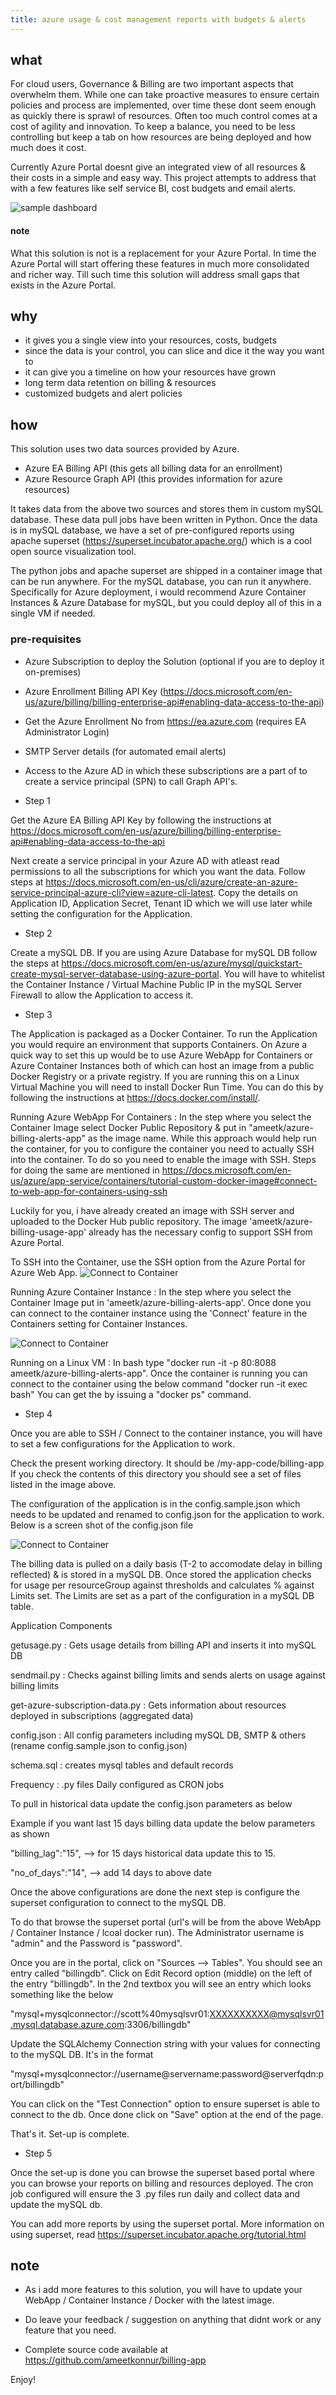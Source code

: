 ```yaml
---
title: azure usage & cost management reports with budgets & alerts
---
```


## what

For cloud users, Governance & Billing are two important aspects that overwhelm them. While one can take proactive measures to ensure certain policies and process are implemented, over time these dont seem enough as quickly there is sprawl of resources. Often too much control comes at a cost of agility and innovation. To keep a balance, you need to be less controlling but keep a tab on how resources are being deployed and how much does it cost. 

Currently Azure Portal doesnt give an integrated view of all resources & their costs in a simple and easy way. This project attempts to address that with a few features like self service BI, cost budgets and email alerts.

![sample dashboard](https://github.com/ameetkonnur/blogs/raw/master/img/billing-1.gif)

#### note

What this solution is not is a replacement for your Azure Portal. In time the Azure Portal will start offering these features in much more consolidated and richer way. Till such time this solution will address small gaps that exists in the Azure Portal.

## why

- it gives you a single view into your resources, costs, budgets
- since the data is your control, you can slice and dice it the way you want to
- it can give you a timeline on how your resources have grown
- long term data retention on billing & resources
- customized budgets and alert policies

## how

This solution uses two data sources provided by Azure.

- Azure EA Billing API (this gets all billing data for an enrollment)
- Azure Resource Graph API (this provides information for azure resources)

It takes data from the above two sources and stores them in custom mySQL database. These data pull jobs have been written in Python.
Once the data is in mySQL database, we have a set of pre-configured reports using apache superset (<https://superset.incubator.apache.org/>) which is a cool open source visualization tool.

The python jobs and apache superset are shipped in a container image that can be run anywhere. For the mySQL database, you can run it anywhere. Specifically for Azure deployment, i would recommend Azure Container Instances & Azure Database for mySQL, but you could deploy all of this in a single VM if needed.

### pre-requisites

- Azure Subscription to deploy the Solution (optional if you are to deploy it on-premises)
- Azure Enrollment Billing API Key (<https://docs.microsoft.com/en-us/azure/billing/billing-enterprise-api#enabling-data-access-to-the-api>)
- Get the Azure Enrollment No from <https://ea.azure.com> (requires EA Administrator Login)
- SMTP Server details (for automated email alerts)
- Access to the Azure AD in which these subscriptions are a part of to create a service principal (SPN) to call Graph API's.


- Step 1

Get the Azure EA Billing API Key by following the instructions at <https://docs.microsoft.com/en-us/azure/billing/billing-enterprise-api#enabling-data-access-to-the-api>

Next create a service principal in your Azure AD with atleast read permissions to all the subscriptions for which you want the data.
Follow steps at <https://docs.microsoft.com/en-us/cli/azure/create-an-azure-service-principal-azure-cli?view=azure-cli-latest>. Copy the details on Application ID, Application Secret, Tenant ID which we will use later while setting the configuration for the Application.

- Step 2

Create a mySQL DB. If you are using Azure Database for mySQL DB follow the steps at <https://docs.microsoft.com/en-us/azure/mysql/quickstart-create-mysql-server-database-using-azure-portal>. You will have to whitelist the Container Instance / Virtual Machine Public IP in the mySQL Server Firewall to allow the Application to access it.

- Step 3

The Application is packaged as a Docker Container. To run the Application you would require an environment that supports Containers. On Azure a quick way to set this up would be to use Azure WebApp for Containers or Azure Container Instances both of which can host an image from a public Docker Registry or a private registry. If you are running this on a Linux Virtual Machine you will need to install Docker Run Time. You can do this by following the instructions at <https://docs.docker.com/install/>.

Running Azure WebApp For Containers : In the step where you select the Container Image select Docker Public Repository & put in "ameetk/azure-billing-alerts-app" as the image name. While this approach would help run the container, for you to configure the container you need to actually SSH into the container. To do so you need to enable the image with SSH. Steps for doing the same are mentioned in <https://docs.microsoft.com/en-us/azure/app-service/containers/tutorial-custom-docker-image#connect-to-web-app-for-containers-using-ssh>

Luckily for you, i have already created an image with SSH server and uploaded to the Docker Hub public repository. The image 'ameetk/azure-billing-usage-app' already has the necessary config to support SSH from Azure Portal.

To SSH into the Container, use the SSH option from the Azure Portal for Azure Web App.
![Connect to Container](https://github.com/ameetkonnur/blogs/raw/master/img/billing-3.gif)


Running Azure Container Instance : In the step where you select the Container Image put in 'ameetk/azure-billing-alerts-app'.
Once done you can connect to the container instance using the 'Connect' feature in the Containers setting for Container Instances.

![Connect to Container](https://github.com/ameetkonnur/blogs/raw/master/img/billing-2.gif)

Running on a Linux VM : In bash type "docker run -it -p 80:8088 ameetk/azure-billing-alerts-app".
Once the container is running you can connect to the container using the below command
"docker run -it exec <container-id> bash" You can get the <container-id> by issuing a "docker ps" command.

- Step 4

Once you are able to SSH / Connect to the container instance, you will have to set a few configurations for the Application to work.

Check the present working directory. It should be /my-app-code/billing-app
If you check the contents of this directory you should see a set of files listed in the image above.

The configuration of the application is in the config.sample.json which needs to be updated and renamed to config.json for the application to work.
Below is a screen shot of the config.json file

![Connect to Container](https://github.com/ameetkonnur/blogs/raw/master/img/billing-4.gif)

The billing data is pulled on a daily basis (T-2 to accomodate delay in billing reflected) & is stored in a mySQL DB. Once stored the application checks for usage per resourceGroup against thresholds and calculates % against Limits set. The Limits are set as a part of the configuration in a mySQL DB table.

Application Components

getusage.py : Gets usage details from billing API and inserts it into mySQL DB

sendmail.py : Checks against billing limits and sends alerts on usage against billing limits

get-azure-subscription-data.py : Gets information about resources deployed in subscriptions (aggregated data)

config.json : All config parameters including mySQL DB, SMTP & others (rename config.sample.json to config.json)

schema.sql : creates mysql tables and default records

Frequency : .py files Daily configured as CRON jobs

To pull in historical data update the config.json parameters as below

Example if you want last 15 days billing data update the below parameters as shown

"billing_lag":"15", --> for 15 days historical data update this to 15.

"no_of_days":"14", --> add 14 days to above date

Once the above configurations are done the next step is configure the superset configuration to connect to the mySQL DB.

To do that browse the superset portal (url's will be from the above WebApp / Container Instance / lcoal docker run).
The Administrator username is "admin" and the Password is "password".

Once you are in the portal, click on "Sources --> Tables". You should see an entry called "billingdb".
Click on Edit Record option (middle) on the left of the entry "billingdb".
In the 2nd textbox you will see an entry which looks something like the below

"mysql+mysqlconnector://scott%40mysqlsvr01:XXXXXXXXXX@mysqlsvr01.mysql.database.azure.com:3306/billingdb"

Update the SQLAlchemy Connection string with your values for connecting to the mySQL DB. It's in the format

"mysql+mysqlconnector://username@servername:password@serverfqdn:port/billingdb"

You can click on the "Test Connection" option to ensure superset is able to connect to the db. Once done click on "Save" option at the end of the page.

That's it. Set-up is complete.

- Step 5

Once the set-up is done you can browse the superset based portal where you can browse your reports on billing and resources deployed.
The cron job configured will ensure the 3 .py files run daily and collect data and update the mySQL db.

You can add more reports by using the superset portal. More information on using superset, read <https://superset.incubator.apache.org/tutorial.html>

## note

- As i add more features to this solution, you will have to update your WebApp / Container Instance / Docker with the latest image.

- Do leave your feedback / suggestion on anything that didnt work or any feature that you need.

- Complete source code available at <https://github.com/ameetkonnur/billing-app>

Enjoy!
